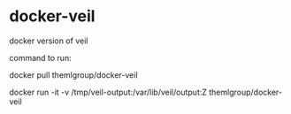 # docker-veil
 docker version of veil

command to run:

docker pull themlgroup/docker-veil


docker run -it -v /tmp/veil-output:/var/lib/veil/output:Z themlgroup/docker-veil
